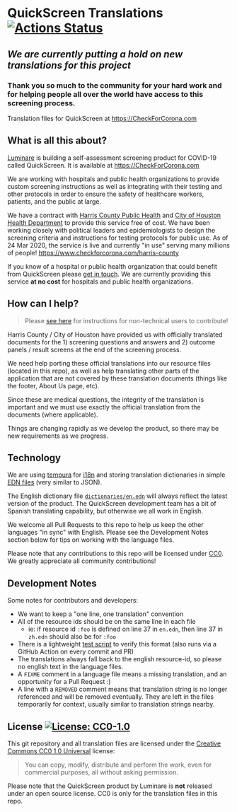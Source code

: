 # QuickScreen Translations [![Actions Status](https://github.com/LuminareMed/quickscreen-translations/workflows/resource-files-ci/badge.svg)](https://github.com/LuminareMed/quickscreen-translations/actions)

## *We are currently putting a hold on new translations for this project* 
### Thank you so much to the community for your hard work and for helping people all over the world have access to this screening process. 

Translation files for QuickScreen at https://CheckForCorona.com

## What is all this about?

[Luminare] is building a self-assessment screening product for COVID-19 called
QuickScreen. It is available at https://CheckForCorona.com

We are working with hospitals and public health organizations to provide custom
screening instructions as well as integrating with their testing and other
protocols in order to ensure the safety of healthcare workers, patients, and the
public at large.

We have a contract with [Harris County Public Health] and [City of Houston Health
Department] to provide this service free of cost. We have been working closely
with political leaders and epidemiologists to design the screening criteria and
instructions for testing protocols for public use. As of 24 Mar 2020, the service
is live and currently "in use" serving many millions of people! https://www.checkforcorona.com/harris-county

If you know of a hospital or public health organization that could benefit from
QuickScreen please [get in touch](mailto:alex.fernandez@luminaremed.com). We are
currently providing this service **at no cost** for hospitals and public health
organizations.

[Harris County Public Health]:http://publichealth.harriscountytx.gov/
[City of Houston Health Department]:https://www.houstontx.gov/health/

## How can I help?

> Please [see here](https://gist.github.com/oakmac/4ea7e93d595826993a5843f1d40dd397) for instructions for non-technical users to contribute!

Harris County / City of Houston have provided us with officially translated
documents for the 1) screening questions and answers and 2) outcome panels /
result screens at the end of the screening process.

We need help porting these official translations into our resource files (located
in this repo), as well as help translating other parts of the application that
are not covered by these translation documents (things like the footer, About Us
page, etc).

Since these are medical questions, the integrity of the translation is important
and we must use exactly the official translation from the documents (where
applicable).

Things are changing rapidly as we develop the product, so there may be new
requirements as we progress.

## Technology

We are using [tempura] for [i18n] and storing translation dictionaries in simple
[EDN files] (very similar to JSON).

The English dictionary file [`dictionaries/en.edn`](dictionaries/en.edn) will
always reflect the latest version of the product. The QuickScreen development
team has a bit of Spanish translating capability, but otherwise we all work in
English.

We welcome all Pull Requests to this repo to help us keep the other languages "in
sync" with English. Please see the Development Notes section below for tips on
working with the language files.

Please note that any contributions to this repo will be licensed under [CC0]. We
greatly appreciate all community contributions!

[tempura]:https://github.com/ptaoussanis/tempura
[i18n]:https://en.wikipedia.org/wiki/Internationalization_and_localization
[EDN files]:https://github.com/edn-format/edn
[CC0]:https://creativecommons.org/publicdomain/zero/1.0/

## Development Notes

Some notes for contributors and developers:

- We want to keep a "one line, one translation" convention
- All of the resource ids should be on the same line in each file
  - ie: if resource id `:foo` is defined on line 37 in `en.edn`, then line 37 in `zh.edn` should also be for `:foo`
- There is a lightweight [test script](test.js) to verify this format (also runs via a GitHub Action on every commit and PR)
- The translations always fall back to the english resource-id, so please no english text in the language files.
- A `FIXME` comment in a language file means a missing translation, and an opportunity for a Pull Request :)
- A line with a `REMOVED` comment means that translation string is no longer referenced and will be removed eventually. They are left in the files temporarily for context, usually similar to translation strings nearby.

## License [![License: CC0-1.0](https://licensebuttons.net/l/zero/1.0/80x15.png)](http://creativecommons.org/publicdomain/zero/1.0/)

This git repository and all translation files are licensed under the [Creative
Commons CC0 1.0 Universal] license:

> You can copy, modify, distribute and perform the work, even for commercial purposes, all without asking permission.

Please note that the QuickScreen product by Luminare is **not** released under
an open source license. CC0 is only for the translation files in this repo.

[Creative Commons CC0 1.0 Universal]:https://creativecommons.org/publicdomain/zero/1.0/
[Luminare]:https://www.luminaremed.com/
